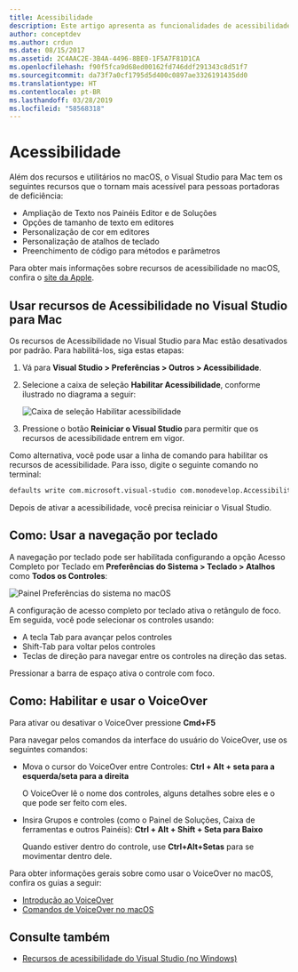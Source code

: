 ```yaml
---
title: Acessibilidade
description: Este artigo apresenta as funcionalidades de acessibilidade do Visual Studio para Mac e como elas podem ser habilitadas.
author: conceptdev
ms.author: crdun
ms.date: 08/15/2017
ms.assetid: 2C4AAC2E-3B4A-4496-8BE0-1F5A7F81D1CA
ms.openlocfilehash: f90f5fca9d68ed00162fd746ddf291343c8d51f7
ms.sourcegitcommit: da73f7a0cf1795d5d400c0897ae3326191435dd0
ms.translationtype: HT
ms.contentlocale: pt-BR
ms.lasthandoff: 03/28/2019
ms.locfileid: "58568318"
---
```

# <a name="accessibility"></a>Acessibilidade

Além dos recursos e utilitários no macOS, o Visual Studio para Mac tem os seguintes recursos que o tornam mais acessível para pessoas portadoras de deficiência:

- Ampliação de Texto nos Painéis Editor e de Soluções
- Opções de tamanho de texto em editores
- Personalização de cor em editores
- Personalização de atalhos de teclado
- Preenchimento de código para métodos e parâmetros

Para obter mais informações sobre recursos de acessibilidade no macOS, confira o [site da Apple](https://www.apple.com/accessibility/mac/).

## <a name="using-accessibility-features-in-visual-studio-for-mac"></a>Usar recursos de Acessibilidade no Visual Studio para Mac

Os recursos de Acessibilidade no Visual Studio para Mac estão desativados por padrão. Para habilitá-los, siga estas etapas:

1. Vá para **Visual Studio > Preferências > Outros > Acessibilidade**.

2. Selecione a caixa de seleção **Habilitar Acessibilidade**, conforme ilustrado no diagrama a seguir:

    ![Caixa de seleção Habilitar acessibilidade](media/accessibility-image1.png)

3. Pressione o botão **Reiniciar o Visual Studio** para permitir que os recursos de acessibilidade entrem em vigor.

Como alternativa, você pode usar a linha de comando para habilitar os recursos de acessibilidade. Para isso, digite o seguinte comando no terminal:

```bash
defaults write com.microsoft.visual-studio com.monodevelop.AccessibilityEnabled 1
```

Depois de ativar a acessibilidade, você precisa reiniciar o Visual Studio.

## <a name="how-to-use-keyboard-navigation"></a>Como: Usar a navegação por teclado

A navegação por teclado pode ser habilitada configurando a opção Acesso Completo por Teclado em **Preferências do Sistema > Teclado > Atalhos** como **Todos os Controles**:

![Painel Preferências do sistema no macOS](media/accessibility-image2.png)

A configuração de acesso completo por teclado ativa o retângulo de foco. Em seguida, você pode selecionar os controles usando:

- A tecla Tab para avançar pelos controles
- Shift-Tab para voltar pelos controles
- Teclas de direção para navegar entre os controles na direção das setas.

Pressionar a barra de espaço ativa o controle com foco.

## <a name="how-to-enable-and-use-voice-over"></a>Como: Habilitar e usar o VoiceOver

Para ativar ou desativar o VoiceOver pressione **Cmd+F5**

Para navegar pelos comandos da interface do usuário do VoiceOver, use os seguintes comandos:

- Mova o cursor do VoiceOver entre Controles: **Ctrl + Alt + seta para a esquerda/seta para a direita**

   O VoiceOver lê o nome dos controles, alguns detalhes sobre eles e o que pode ser feito com eles.

- Insira Grupos e controles (como o Painel de Soluções, Caixa de ferramentas e outros Painéis): **Ctrl + Alt + Shift + Seta para Baixo**

   Quando estiver dentro do controle, use **Ctrl+Alt+Setas** para se movimentar dentro dele.

Para obter informações gerais sobre como usar o VoiceOver no macOS, confira os guias a seguir:

- [Introdução ao VoiceOver](https://help.apple.com/voiceover/info/guide/10.12/)
- [Comandos de VoiceOver no macOS](http://lab.dotjay.com/notes/voiceover-commands/)

## <a name="see-also"></a>Consulte também

- [Recursos de acessibilidade do Visual Studio (no Windows)](/visualstudio/ide/reference/accessibility-features-of-visual-studio)